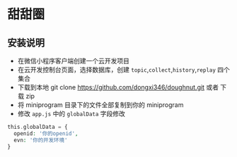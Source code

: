 # 甜甜圈
## 安装说明
- 在微信小程序客户端创建一个云开发项目
- 在云开发控制台页面，选择数据库，创建 `topic`,`collect`,`history`,`replay` 四个集合
- 下载到本地 git clone https://github.com/dongxi346/doughnut.git 或者 下载 zip
- 将 miniprogram 目录下的文件全部复制到你的 miniprogram
- 修改 `app.js` 中的 `globalData` 字段修改
```php
this.globalData = {
  openid: '你的openid',
  evn: '你的开发环境'
}
```
